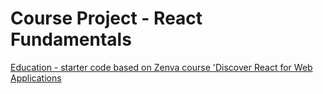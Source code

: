 # Course Project - React Fundamentals

[Education - starter code based on Zenva course 'Discover React for Web Applications](https://https://academy.zenva.com)

